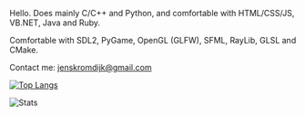 Hello.
Does mainly C/C++ and Python, and comfortable with HTML/CSS/JS, VB.NET, Java and Ruby.

Comfortable with SDL2, PyGame, OpenGL (GLFW), SFML, RayLib, GLSL and CMake.

Contact me: jenskromdijk@gmail.com

[![Top Langs](https://github-readme-stats-git-masterrstaa-rickstaa.vercel.app/api/top-langs/?username=snej55&theme=ayu-mirage&show_icons=true&count_private=true&layout=compact)](https://github.com/snej55/github-readme-stats)

![Stats](https://github-readme-stats.vercel.app/api?username=snej55&theme=ayu-mirage&show_icons=true&count_private=true&include_all_commits=true)
